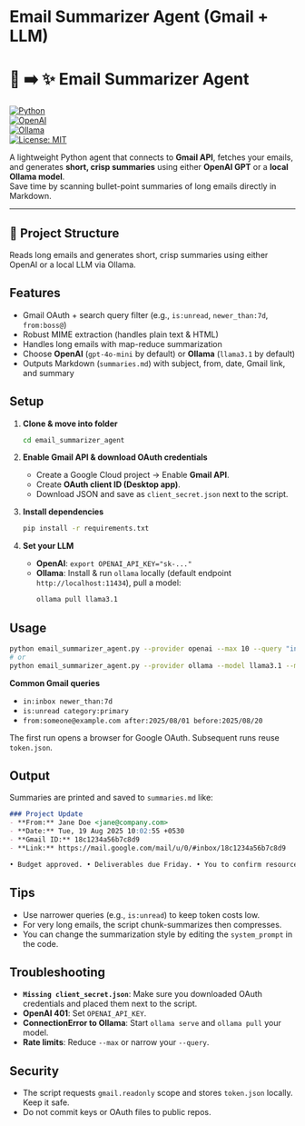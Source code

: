 # Email Summarizer Agent (Gmail + LLM)
# 📧 ➡️ ✨ Email Summarizer Agent  

[![Python](https://img.shields.io/badge/python-3.10%2B-blue.svg)](https://www.python.org/downloads/)  
[![OpenAI](https://img.shields.io/badge/OpenAI-GPT--4o--mini-orange)](https://platform.openai.com/)  
[![Ollama](https://img.shields.io/badge/Ollama-llama3.1-green)](https://ollama.ai)  
[![License: MIT](https://img.shields.io/badge/License-MIT-yellow.svg)](LICENSE)  

A lightweight Python agent that connects to **Gmail API**, fetches your emails, and generates **short, crisp summaries** using either **OpenAI GPT** or a **local Ollama model**.  
Save time by scanning bullet-point summaries of long emails directly in Markdown.  

---

## 📂 Project Structure  



Reads long emails and generates short, crisp summaries using either OpenAI or a local LLM via Ollama.

## Features
- Gmail OAuth + search query filter (e.g., `is:unread`, `newer_than:7d`, `from:boss@`)
- Robust MIME extraction (handles plain text & HTML)
- Handles long emails with map-reduce summarization
- Choose **OpenAI** (`gpt-4o-mini` by default) or **Ollama** (`llama3.1` by default)
- Outputs Markdown (`summaries.md`) with subject, from, date, Gmail link, and summary

## Setup

1. **Clone & move into folder**
   ```bash
   cd email_summarizer_agent
   ```

2. **Enable Gmail API & download OAuth credentials**
   - Create a Google Cloud project → Enable **Gmail API**.
   - Create **OAuth client ID (Desktop app)**.
   - Download JSON and save as `client_secret.json` next to the script.

3. **Install dependencies**
   ```bash
   pip install -r requirements.txt
   ```

4. **Set your LLM**
   - **OpenAI**: `export OPENAI_API_KEY="sk-..."`
   - **Ollama**: Install & run `ollama` locally (default endpoint `http://localhost:11434`), pull a model:
     ```bash
     ollama pull llama3.1
     ```

## Usage

```bash
python email_summarizer_agent.py --provider openai --max 10 --query "in:inbox newer_than:7d"
# or
python email_summarizer_agent.py --provider ollama --model llama3.1 --max 5 --query "is:unread category:primary"
```

**Common Gmail queries**
- `in:inbox newer_than:7d`
- `is:unread category:primary`
- `from:someone@example.com after:2025/08/01 before:2025/08/20`

The first run opens a browser for Google OAuth. Subsequent runs reuse `token.json`.

## Output
Summaries are printed and saved to `summaries.md` like:

```md
### Project Update
- **From:** Jane Doe <jane@company.com>
- **Date:** Tue, 19 Aug 2025 10:02:55 +0530
- **Gmail ID:** 18c1234a56b7c8d9
- **Link:** https://mail.google.com/mail/u/0/#inbox/18c1234a56b7c8d9

• Budget approved. • Deliverables due Friday. • You to confirm resource plan. • Risks: vendor delay. • Tone: positive, time-sensitive.
```

## Tips
- Use narrower queries (e.g., `is:unread`) to keep token costs low.
- For very long emails, the script chunk-summarizes then compresses.
- You can change the summarization style by editing the `system_prompt` in the code.

## Troubleshooting
- **`Missing client_secret.json`**: Make sure you downloaded OAuth credentials and placed them next to the script.
- **OpenAI 401**: Set `OPENAI_API_KEY`.
- **ConnectionError to Ollama**: Start `ollama serve` and `ollama pull` your model.
- **Rate limits**: Reduce `--max` or narrow your `--query`.

## Security
- The script requests `gmail.readonly` scope and stores `token.json` locally. Keep it safe.
- Do not commit keys or OAuth files to public repos.
